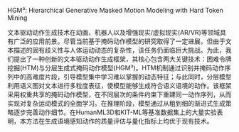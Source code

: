 HGM³: Hierarchical Generative Masked Motion Modeling with Hard Token Mining

文本驱动动作生成技术在动画、机器人以及增强现实/虚拟现实(AR/VR)等领域具有广泛的应用前景。尽管当前基于掩码动作模型的研究取得了一定进展，但由于文本描述的固有歧义性与人体运动动态的复杂性，该任务仍面临巨大挑战。为此，我们提出了一种创新的文本驱动动作生成框架，其核心包含两大关键技术：困难令牌挖掘(HTM)与分层生成式掩码动作模型(HGM³)。HTM机制通过识别并掩码动作序列中的高难度片段，引导模型集中学习难以掌握的动态特征；与此同时，分层模型利用语义图对文本进行多粒度表征，使模型能够生成符合语义语境的动作。该框架采用权重共享的掩码动作模型，在不同层次的条件约束下重建同一动作序列，从而实现对复杂运动模式的全面学习。在推理阶段，模型通过从粗到细的渐进式生成策略逐步完善动作细节。在HumanML3D和KIT-ML等基准数据集上的大量实验表明，本方法在生成语境感知动作的质量评估与量化指标上均优于现有技术。  

